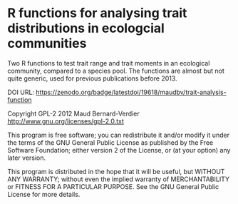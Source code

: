 # R functions for analysing trait distributions in ecologcial communities

Two R functions to test trait range and trait moments in an ecological community, compared to a species pool.
The functions are almost but not quite generic, used for previous publications before 2013.

DOI URL:
https://zenodo.org/badge/latestdoi/19618/maudbv/trait-analysis-function

Copyright GPL-2 2012 Maud Bernard-Verdier
http://www.gnu.org/licenses/gpl-2.0.txt

This program is free software; you can redistribute it and/or modify
it under the terms of the GNU General Public License as published by
the Free Software Foundation; either version 2 of the License, or
(at your option) any later version.

This program is distributed in the hope that it will be useful,
but WITHOUT ANY WARRANTY; without even the implied warranty of
MERCHANTABILITY or FITNESS FOR A PARTICULAR PURPOSE.  See the
GNU General Public License for more details.




